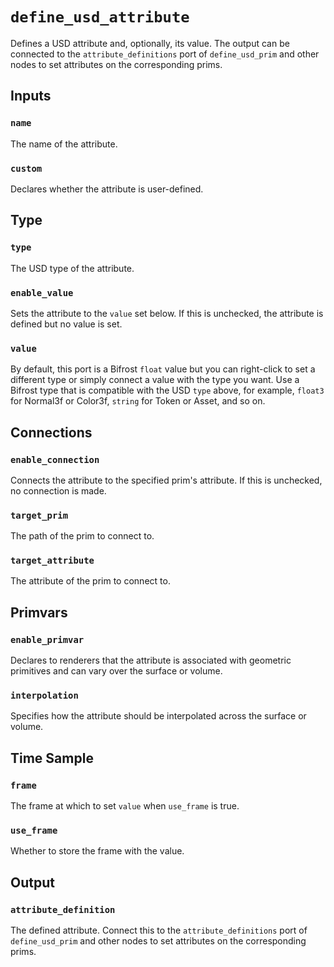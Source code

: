# `define_usd_attribute`

Defines a USD attribute and, optionally, its value. The output can be connected to the `attribute_definitions` port of `define_usd_prim` and other nodes to set attributes on the corresponding prims.

## Inputs

### `name`

The name of the attribute.

### `custom`

Declares whether the attribute is user-defined.

## Type

### `type`

The USD type of the attribute.

### `enable_value`

Sets the attribute to the `value` set below. If this is unchecked, the attribute is defined but no value is set.

### `value`

By default, this port is a Bifrost `float` value but you can right-click to set a different type or simply connect a value with the type you want. Use a Bifrost type that is compatible with the USD `type` above, for example,  `float3` for Normal3f or Color3f, `string` for Token or Asset, and so on.

## Connections

### `enable_connection`

Connects the attribute to the specified prim's attribute. If this is unchecked, no connection is made.

### `target_prim`

The path of the prim to connect to.

### `target_attribute`

The attribute of the prim to connect to.

## Primvars

### `enable_primvar`

Declares to renderers that the attribute is associated with geometric primitives and can vary over the surface or volume.

### `interpolation`

Specifies how the attribute should be interpolated across the surface or volume.

## Time Sample

### `frame`

The frame at which to set `value` when `use_frame` is true.

### `use_frame`

Whether to store the frame with the value.

## Output

### `attribute_definition`

The defined attribute. Connect this to the `attribute_definitions` port of `define_usd_prim` and other nodes to set attributes on the corresponding prims.
